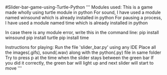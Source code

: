 #Slider-bar-game-using-Turtle-Python
'''
Modules used:
This is a game made wholly using turtle module in python 
For sound, I have used a module named winsound which is already installed in python
For pausing a process, I have used a module named time which is already installed in python

In case there is any module error, write this in the command line:
pip install winsound
pip install turtle
pip install time

Instructions for playing:
Run the file 'slider_bar.py' using any IDE
Place all the images(.gifs), sound(.wav) along with the python(.py) file in same folder
Try to press p at the time when the slider stays between the green bar
If you did it correctly, the green bar will light up and next slider will start to move
'''
